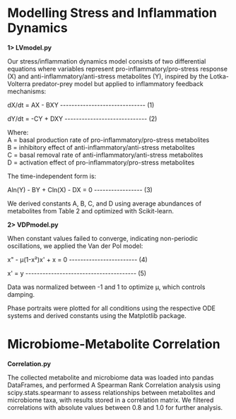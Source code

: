 # Modelling Stress and Inflammation Dynamics

**1> LVmodel.py**

Our stress/inflammation dynamics model consists of two differential equations where variables represent pro-inflammatory/pro-stress response (X) and anti-inflammatory/anti-stress metabolites (Y), inspired by the Lotka-Volterra predator-prey model but applied to inflammatory feedback mechanisms:

dX/dt = AX - BXY ------------------------------ (1)

dY/dt = -CY + DXY	----------------------------- (2)

Where:\
A = basal production rate of pro-inflammatory/pro-stress metabolites\
B = inhibitory effect of anti-inflammatory/anti-stress metabolites\
C = basal removal rate of anti-inflammatory/anti-stress metabolites\
D = activation effect of pro-inflammatory/pro-stress metabolites

The time-independent form is:

Aln(Y) - BY + Cln(X) - DX = 0 ----------------- (3)

We derived constants A, B, C, and D using average abundances of metabolites from Table 2 and optimized with Scikit-learn. 


**2> VDPmodel.py**

When constant values failed to converge, indicating non-periodic oscillations, we applied the Van der Pol model:

x" - μ(1-x²)x' + x = 0 ------------------------ (4)

x' = y	--------------------------------------- (5)

Data was normalized between -1 and 1 to optimize μ, which controls damping. 

Phase portraits were plotted for all conditions using the respective ODE systems and derived constants using the Matplotlib package. 


# Microbiome-Metabolite Correlation

**Correlation.py**

The collected metabolite and microbiome data was loaded into pandas DataFrames, and performed A Spearman Rank Correlation analysis using scipy.stats.spearmanr to assess relationships between metabolites and microbiome taxa, with results stored in a correlation matrix. We filtered correlations with absolute values between 0.8 and 1.0 for further analysis.
